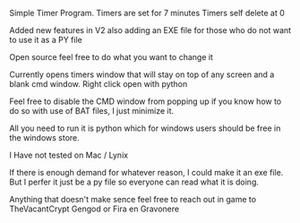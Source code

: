 Simple Timer Program. 
  Timers are set for 7 minutes
  Timers self delete at 0

Added new features in V2 also adding an EXE file for those who do not want to use it as a PY file

Open source feel free to do what you want to change it

Currently opens timers window that will stay on top of any screen and a blank cmd window. Right click open with python

Feel free to disable the CMD window from popping up if you know how to do so with use of BAT files, I just minimize it.

All you need to run it is python which for windows users should be free in the windows store. 

I Have not tested on Mac / Lynix 

If there is enough demand for whatever reason, I could make it an exe file. But I perfer it just be a py file so everyone can read what it is doing. 

Anything that doesn't make sence feel free to reach out in game to TheVacantCrypt Gengod or Fira en Gravonere
